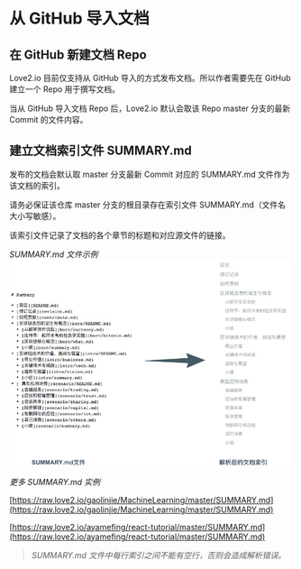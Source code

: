 # 从 GitHub 导入文档

## 在 GitHub 新建文档 Repo

Love2.io 目前仅支持从 GitHub 导入的方式发布文档。所以作者需要先在 GitHub 建立一个 Repo 用于撰写文档。

当从 GitHub 导入文档 Repo 后，Love2.io 默认会取该 Repo master 分支的最新 Commit 的文件内容。

## 建立文档索引文件 SUMMARY.md

发布的文档会默认取 master 分支最新 Commit 对应的 SUMMARY.md 文件作为该文档的索引。

请务必保证该仓库 master 分支的根目录存在索引文件 SUMMARY.md（文件名大小写敏感）。

该索引文件记录了文档的各个章节的标题和对应源文件的链接。

_SUMMARY.md 文件示例_![](/assets/summary.png)

_更多 SUMMARY.md 实例_

[https://raw.love2.io/gaolinjie/MachineLearning/master/SUMMARY.md](https://raw.love2.io/gaolinjie/MachineLearning/master/SUMMARY.md)

[https://raw.love2.io/ayamefing/react-tutorial/master/SUMMARY.md](https://raw.love2.io/ayamefing/react-tutorial/master/SUMMARY.md)

> _SUMMARY.md 文件中每行索引之间不能有空行，否则会造成解析错误。_




